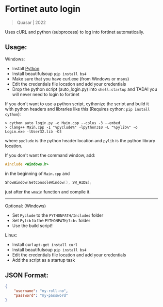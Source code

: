 # Fortinet auto login
> Quasar | 2022

Uses cURL and python (subprocess) to log into fortinet automatically.

## Usage:
Windows:
+ Install [Python](https://www.python.org)
+ Install beautifulsoup ``pip install bs4``
+ Make sure that you have curl.exe (from Windows or msys)
+ Edit the credentials file location and add your credentials
+ Drop the python script (auto_login.py) into ``shell:startup`` and TADA! you will never need to login to fortinet

If you don't want to use a python script, cythonize the script and build it with python headers and libraries like this (Requires cython: ``pip install cython``):
```
> cython auto_login.py -o Main.cpp --cplus -3 --embed
> clang++ Main.cpp -I "%pyclude%" -lpython310 -L "%pylib%" -o Login.exe -lUser32.lib -O3
```
where ``pyclude`` is the python header location and ``pylib`` is the python library location.

If you don't want the command window, add:
```c
#include <Windows.h>
```
in the beginning of ``Main.cpp`` and 
```c
ShowWindow(GetConsoleWindow(), SW_HIDE);
```
just after the ``wmain`` function and compile it.

------------------------------------------------------------------
Optional: (Windows)
+ Set ``Pyclude`` to the ``PYTHONPATH/Includes`` folder
+ Set ``Pylib`` to the ``PYTHONPATH/libs`` folder
+ Use the build script!

Linux:
+ Install curl ``apt-get install curl``
+ Install beautifulsoup ``pip install bs4``
+ Edit the credentials file location and add your credentials
+ Add the script as a startup task

## JSON Format:
```json
{
	"username": "my-roll-no",
	"password": "my-password"
}
```
